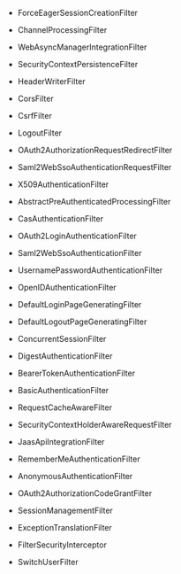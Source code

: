 + ForceEagerSessionCreationFilter

+ ChannelProcessingFilter

+ WebAsyncManagerIntegrationFilter

+ SecurityContextPersistenceFilter

+ HeaderWriterFilter

+ CorsFilter

+ CsrfFilter

+ LogoutFilter

+ OAuth2AuthorizationRequestRedirectFilter

+ Saml2WebSsoAuthenticationRequestFilter

+ X509AuthenticationFilter

+ AbstractPreAuthenticatedProcessingFilter

+ CasAuthenticationFilter

+ OAuth2LoginAuthenticationFilter

+ Saml2WebSsoAuthenticationFilter

+ UsernamePasswordAuthenticationFilter

+ OpenIDAuthenticationFilter

+ DefaultLoginPageGeneratingFilter

+ DefaultLogoutPageGeneratingFilter

+ ConcurrentSessionFilter

+ DigestAuthenticationFilter

+ BearerTokenAuthenticationFilter

+ BasicAuthenticationFilter

+ RequestCacheAwareFilter

+ SecurityContextHolderAwareRequestFilter

+ JaasApiIntegrationFilter

+ RememberMeAuthenticationFilter

+ AnonymousAuthenticationFilter

+ OAuth2AuthorizationCodeGrantFilter

+ SessionManagementFilter

+ ExceptionTranslationFilter

+ FilterSecurityInterceptor

+ SwitchUserFilter